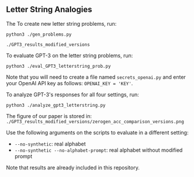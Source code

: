 ## Letter String Analogies
The 
To create new letter string problems, run:
```
python3 ./gen_problems.py
```
```
./GPT3_results_modified_versions
```
To evaluate GPT-3 on the letter string problems, run:
```
python3 ./eval_GPT3_letterstring_prob.py
```
Note that you will need to create a file named ```secrets_openai.py``` and enter your OpenAI API key as follows: ```OPENAI_KEY = 'KEY'```.

To analyze GPT-3's responses for all four settings, run:
```
python3 ./analyze_gpt3_letterstring.py
```
The figure of our paper is stored in: ```./GPT3_results_modified_versions/zerogen_acc_comparison_versions.png```

Use the following arguments on the scripts to evaluate in a different setting: 
- ```--no-synthetic```: real alphabet
- ```--no-synthetic --no-alphabet-prompt```: real alphabet without modified prompt


Note that results are already included in this repository.
